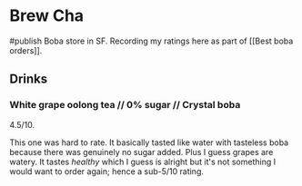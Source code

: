 # Brew Cha
#publish 
Boba store in SF. Recording my ratings here as part of [[Best boba orders]].

## Drinks
### White grape oolong tea // 0% sugar // Crystal boba
4.5/10.

This one was hard to rate. It basically tasted like water with tasteless boba because there was genuinely no sugar added. Plus I guess grapes are watery. It tastes _healthy_ which I guess is alright but it's not something I would want to order again; hence a sub-5/10 rating.

